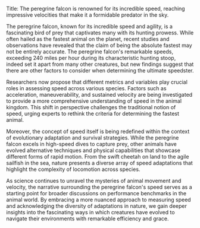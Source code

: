 Title: The peregrine falcon is renowned for its incredible speed, reaching impressive velocities that make it a formidable predator in the sky.

The peregrine falcon, known for its incredible speed and agility, is a fascinating bird of prey that captivates many with its hunting prowess. While often hailed as the fastest animal on the planet, recent studies and observations have revealed that the claim of being the absolute fastest may not be entirely accurate. The peregrine falcon's remarkable speeds, exceeding 240 miles per hour during its characteristic hunting stoop, indeed set it apart from many other creatures, but new findings suggest that there are other factors to consider when determining the ultimate speedster.

Researchers now propose that different metrics and variables play crucial roles in assessing speed across various species. Factors such as acceleration, maneuverability, and sustained velocity are being investigated to provide a more comprehensive understanding of speed in the animal kingdom. This shift in perspective challenges the traditional notion of speed, urging experts to rethink the criteria for determining the fastest animal.

Moreover, the concept of speed itself is being redefined within the context of evolutionary adaptation and survival strategies. While the peregrine falcon excels in high-speed dives to capture prey, other animals have evolved alternative techniques and physical capabilities that showcase different forms of rapid motion. From the swift cheetah on land to the agile sailfish in the sea, nature presents a diverse array of speed adaptations that highlight the complexity of locomotion across species.

As science continues to unravel the mysteries of animal movement and velocity, the narrative surrounding the peregrine falcon's speed serves as a starting point for broader discussions on performance benchmarks in the animal world. By embracing a more nuanced approach to measuring speed and acknowledging the diversity of adaptations in nature, we gain deeper insights into the fascinating ways in which creatures have evolved to navigate their environments with remarkable efficiency and grace.
